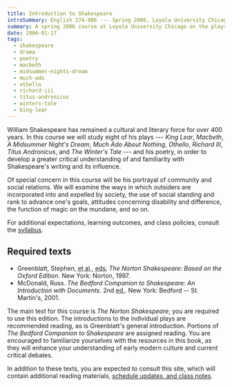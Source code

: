 ```yaml
---
title: Introduction to Shakespeare
introSummary: English 274-086 --- Spring 2006, Loyola University Chicago
summary: A spring 2006 course at Loyola University Chicago on the plays and poems of William Shakespeare
date: 2006-01-17
tags:
  - shakespeare
  - drama
  - poetry
  - macbeth
  - midsummer-nights-dream
  - much-ado
  - othello
  - richard-iii
  - titus-andronicus
  - winters-tale
  - king-lear
---
```


William Shakespeare has remained a cultural and literary force for over 400 years. In this course we will study eight of his plays --- <cite>King Lear</cite>, <cite>Macbeth</cite>, <cite>A Midsummer Night's Dream</cite>, <cite>Much Ado About Nothing</cite>, <cite>Othello</cite>, <cite>Richard III</cite>, <cite>Titus Andronicus</cite>, and <cite>The Winter's Tale</cite> --- and his poetry, in order to develop a greater critical understanding of and familiarity with Shakespeare's writing and its influence.

Of special concern in this course will be his portrayal of community and social relations. We will examine the ways in which outsiders are incorporated into and expelled by society, the use of social standing and rank to advance one's goals, attitudes concerning disability and difference, the function of magic on the mundane, and so on.

For additional expectations, learning outcomes, and class policies, consult the [syllabus](./syllabus).

## Required texts

* Greenblatt, Stephen, <abbr title="and others">et al.</abbr>, <abbr title="editors">eds.</abbr> <cite>The Norton Shakespeare: Based on the Oxford Edition</cite>. New York: Norton, 1997.
* McDonald, Russ. <cite>The Bedford Companion to Shakespeare: An Introduction with Documents</cite>. 2nd <abbr title="edition">ed.</abbr>. New York: Bedford -- St. Martin's, 2001.

The main text for this course is <cite>The Norton Shakespeare</cite>; you are required to use this edition. The introductions to the individual plays are recommended reading, as is Greenblatt's general introduction. Portions of <cite>The Bedford Companion to Shakespeare</cite> are assigned reading. You are encouraged to familiarize yourselves with the resources in this book, as they will enhance your understanding of early modern culture and current critical debates.

In addition to these texts, you are expected to consult this site, which will contain additional reading materials, [schedule updates, and class notes](./schedule).

<!-- "Additional materials": Include notes tagged `shakespeare` and `class-handout` -->
